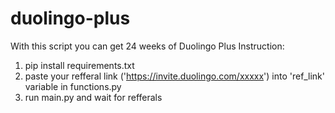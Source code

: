 # duolingo-plus
With this script you can get 24 weeks of Duolingo Plus
Instruction:
1) pip install requirements.txt
2) paste your refferal link ('https://invite.duolingo.com/xxxxx') into 'ref_link' variable in functions.py
3) run main.py and wait for refferals
